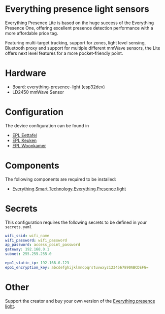 # Everything presence light sensors

Everything Presence Lite is based on the huge success of the Everything Presence One, offering excellent presence detection performance with a more affordable price tag.

Featuring multi-target tracking, support for zones, light level sensing, Bluetooth proxy and support for multiple different mmWave sensors, the Lite offers next level features for a more pocket-friendly point.

# Hardware

- Board: everything-presence-light (esp32dev)
- LD2450 mmWave Sensor

# Configuration

The device configuration can be found in

- [EPL Eettafel](../everything-presence-lite-eettafel.yaml)
- [EPL Keuken](../everything-presence-lite-keuken.yaml)
- [EPL Woonkamer](../everything-presence-lite-woonkamer.yaml)

# Components

The following components are required to be installed:

- [Everything Smart Technology Everything Presence light](hhttps://github.com/EverythingSmartHome/everything-presence-lite/blob/main/everything-presence-lite-ha.yaml)

# Secrets

This configuration requires the following secrets to be defined in your `secrets.yaml`

```yaml
wifi_ssid: wifi_name
wifi_password: wifi_password
ap_password: access_point_password
gateway: 192.168.0.1
subnet: 255.255.255.0

epo1_static_ip: 192.168.0.123
epo1_encryption_key: abcdefghijklmnopqrstuvwxyz1234567890ABCDEFG=
```

# Other

Support the creator and buy your own version of the [Everything presence light](https://shop.everythingsmart.io/products/everything-presence-lite).
